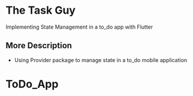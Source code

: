 # The Task Guy

Implementing State Management in a to_do app with Flutter

## More Description
- Using Provider package to manage state in a to_do mobile application

# ToDo_App

